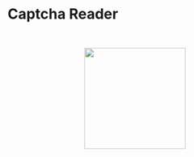 # Captcha Reader
</br>
<p align="center">
  <img src="http://www.captcha.net/images/recaptcha-example.gif" height="200"/>
</p>
